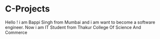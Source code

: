 # C-Projects
Hello ! i am Bappi Singh from Mumbai and i am want to become a software engineer. Now i am IT Student from Thakur College Of Science And Commerce
